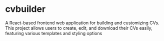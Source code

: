 # cvbuilder
A React-based frontend web application for building and customizing CVs. This project allows users to create, edit, and download their CVs easily, featuring various templates and styling options
